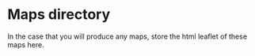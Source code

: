 # Maps directory

In the case that you will produce any maps, store the html leaflet of these maps here. 